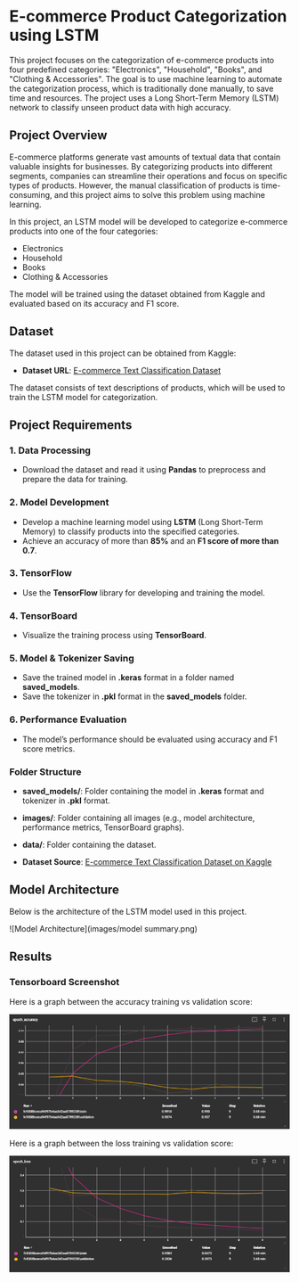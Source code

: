# E-commerce Product Categorization using LSTM

This project focuses on the categorization of e-commerce products into four predefined categories: "Electronics", "Household", "Books", and "Clothing & Accessories". The goal is to use machine learning to automate the categorization process, which is traditionally done manually, to save time and resources. The project uses a Long Short-Term Memory (LSTM) network to classify unseen product data with high accuracy.

## Project Overview

E-commerce platforms generate vast amounts of textual data that contain valuable insights for businesses. By categorizing products into different segments, companies can streamline their operations and focus on specific types of products. However, the manual classification of products is time-consuming, and this project aims to solve this problem using machine learning.

In this project, an LSTM model will be developed to categorize e-commerce products into one of the four categories: 
- Electronics
- Household
- Books
- Clothing & Accessories

The model will be trained using the dataset obtained from Kaggle and evaluated based on its accuracy and F1 score.

## Dataset

The dataset used in this project can be obtained from Kaggle:

- **Dataset URL**: [E-commerce Text Classification Dataset](https://www.kaggle.com/datasets/saurabhshahane/ecommerce-text-classification/data)

The dataset consists of text descriptions of products, which will be used to train the LSTM model for categorization.

## Project Requirements

### 1. Data Processing
- Download the dataset and read it using **Pandas** to preprocess and prepare the data for training.

### 2. Model Development
- Develop a machine learning model using **LSTM** (Long Short-Term Memory) to classify products into the specified categories.
- Achieve an accuracy of more than **85%** and an **F1 score of more than 0.7**.

### 3. TensorFlow
- Use the **TensorFlow** library for developing and training the model.

### 4. TensorBoard
- Visualize the training process using **TensorBoard**.

### 5. Model & Tokenizer Saving
- Save the trained model in **.keras** format in a folder named **saved_models**.
- Save the tokenizer in **.pkl** format in the **saved_models** folder.

### 6. Performance Evaluation
- The model’s performance should be evaluated using accuracy and F1 score metrics.

### Folder Structure
- **saved_models/**: Folder containing the model in **.keras** format and tokenizer in **.pkl** format.
- **images/**: Folder containing all images (e.g., model architecture, performance metrics, TensorBoard graphs).
- **data/**: Folder containing the dataset.

- **Dataset Source**: [E-commerce Text Classification Dataset on Kaggle](https://www.kaggle.com/datasets/saurabhshahane/ecommerce-text-classification/data)

## Model Architecture

Below is the architecture of the LSTM model used in this project.

![Model Architecture](images/model summary.png)

## Results

### Tensorboard Screenshot

Here is a graph between the accuracy training vs validation score:

![Prediction vs Actual](images/accuracy.png)

Here is a graph between the loss training vs validation score:

![MLflow Results](images/trainvsvalloss.png)
